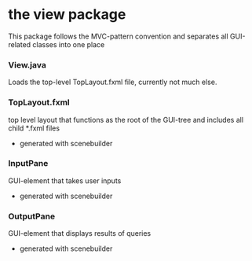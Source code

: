 # the view package

This package follows the MVC-pattern convention and separates all GUI-related classes into one place

### View.java

Loads the top-level TopLayout.fxml file, currently not much else.

### TopLayout.fxml

top level layout that functions as the root of the GUI-tree and includes all child *.fxml files
 - generated with scenebuilder
 
 ### InputPane
 
 GUI-element that takes user inputs
  - generated with scenebuilder
  
 ### OutputPane
 
 GUI-element that displays results of queries
   - generated with scenebuilder
